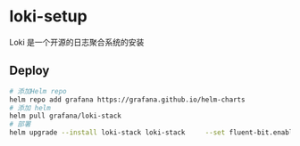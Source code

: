 # loki-setup
Loki 是一个开源的日志聚合系统的安装
## Deploy
```bash
# 添加Helm repo
helm repo add grafana https://grafana.github.io/helm-charts
# 添加 helm
helm pull grafana/loki-stack
# 部署
helm upgrade --install loki-stack loki-stack     --set fluent-bit.enabled=true,promtail.enabled=false -n monitoring --create-namespace
```